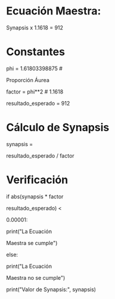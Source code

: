 # Ecuación Maestra:

Synapsis x 1.1618 = 912

# Constantes

phi = 1.61803398875 #

Proporción Áurea

factor = phi**2 # 1.1618

resultado_esperado = 912

# Cálculo de Synapsis

synapsis =

resultado_esperado / factor

# Verificación

if abs(synapsis * factor

resultado_esperado) <

0.00001:

print("La Ecuación

Maestra se cumple")

else:

print("La Ecuación

Maestra no se cumple")

print("Valor de Synapsis:", synapsis)

